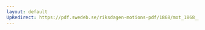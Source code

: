 ```yaml
---
layout: default
UpRedirect: https://pdf.swedeb.se/riksdagen-motions-pdf/1868/mot_1868__ak__00179/mot_1868__ak__00179_001.pdf
---
```

